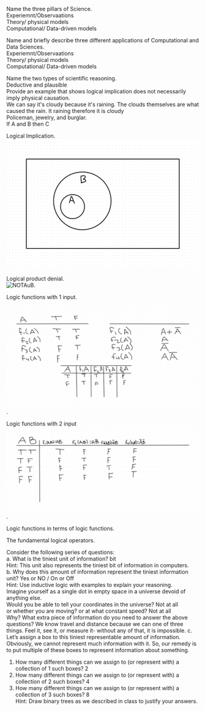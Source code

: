 Name the three pillars of Science.  
Experiemnt/Observaations  
Theory/ physical models  
Computational/ Data-driven models  


Name and briefly describe three different applications of Computational and Data Sciences.  
Experiemnt/Observaations  
Theory/ physical models  
Computational/ Data-driven models  


Name the two types of scientific reasoning.  
Deductive and plausible  
Provide an example that shows logical implication does not necessarily imply physical causation.  
We can say it's cloudy because it's raining. The clouds themselves are what caused the rain. It raining therefore it is cloudy  
Policeman, jewelry, and burglar.  
If A and B then C  
  
Logical Implication.  
![Cirlce A inside circle B](Whiteboard.jpg)


Logical product denial.  
![NOTAuB]((NOTAuB).jpg).

Logic functions with 1 input.   

![Logic function with 1 input](logicfunctionwith1input.jpg).    
 

Logic functions with 2 input  
![Logic functions with 2 input](Logicfunctionwith2input.jpg).   

Logic functions in terms of logic functions.    


The fundamental logical operators.  


Consider the following series of questions:  
a. What is the tiniest unit of information?  bit  
Hint: This unit also represents the tiniest bit of information in computers.  
b. Why does this amount of information represent the tiniest information unit? Yes or NO  / On or Off   
Hint: Use inductive logic with examples to explain your reasoning.  
Imagine yourself as a single dot in empty space in a universe devoid of anything else.  
Would you be able to tell your coordinates in the universe?  Not at all  
or whether you are moving? or at what constant speed?  Not at all  
Why? What extra piece of information do you need to answer the above questions?  We know travel and distance because we can one of three things. Feel it, see it, or measure it- without any of that, it is impossible.
c. Let’s assign a box to this tiniest representable amount of information.  
Obviously, we cannot represent much information with it. So, our remedy is to put multiple of these boxes to represent information about something.  
1. How many different things can we assign to (or represent with) a collection of 1 such boxes?  2  
2. How many different things can we assign to (or represent with) a collection of 2 such boxes?  4  
3. How many different things can we assign to (or represent with) a collection of 3 such boxes?  8  
Hint: Draw binary trees as we described in class to justify your answers.  

